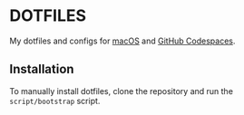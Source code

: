 # DOTFILES
My dotfiles and configs for [macOS] and [GitHub Codespaces].

## Installation
To manually install dotfiles, clone the repository and run the `script/bootstrap` script.

[macOS]: https://www.apple.com/macos/
[GitHub Codespaces]: https://github.com/features/codespaces
